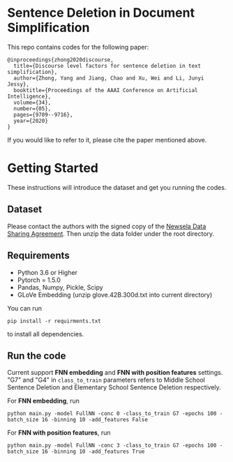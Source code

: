 # Sentence Deletion in Document Simplification
This repo contains codes for the following paper:
```
@inproceedings{zhong2020discourse,
  title={Discourse level factors for sentence deletion in text simplification},
  author={Zhong, Yang and Jiang, Chao and Xu, Wei and Li, Junyi Jessy},
  booktitle={Proceedings of the AAAI Conference on Artificial Intelligence},
  volume={34},
  number={05},
  pages={9709--9716},
  year={2020}
}
```
If you would like to refer to it, please cite the paper mentioned above.

# Getting Started
These instructions will introduce the dataset and get you running the codes.

## Dataset
Please contact the authors with the signed copy of the [Newsela Data Sharing Agreement](https://newsela.com/data/). Then unzip the data folder under the root directory.

## Requirements
- Python 3.6 or Higher
- Pytorch = 1.5.0
- Pandas, Numpy, Pickle, Scipy
- GLoVe Embedding (unzip glove.42B.300d.txt into current directory)

You can run
```
pip install -r requirments.txt
```
to install all dependencies.

## Run the code

Current support **FNN embedding** and **FNN with position features** settings.   
 "G7" and "G4" in ``class_to_train`` parameters refers to Middle School Sentence Deletion and Elementary School Sentence Deletion respectively.


For **FNN embedding**, run
```
python main.py -model FullNN -conc 0 -class_to_train G7 -epochs 100 -batch_size 16 -binning 10 -add_features False
```
For **FNN with position features**, run
```
python main.py -model FullNN -conc 3 -class_to_train G7 -epochs 100 -batch_size 16 -binning 10 -add_features True
```
